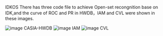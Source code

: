 IDKOS
There has three code file to achieve Open-set recongnition base on IDK,and the curve of ROC and PR in HWDB，IAM and CVL were shown in these images.

![image](https://github.com/user-attachments/assets/09fd6139-f75a-4d02-a253-60485b766f6a)
CASIA-HWDB
![image](https://github.com/user-attachments/assets/0d171638-af79-4e81-ba33-ee45eb447cc8)
IAM
![image](https://github.com/user-attachments/assets/e1b73f04-30e4-422e-adca-715749340047)
CVL

